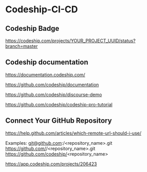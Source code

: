 # Codeship-CI-CD



## Codeship Badge

https://codeship.com/projects/YOUR_PROJECT_UUID/status?branch=master



## Codeship documentation

https://documentation.codeship.com/

https://github.com/codeship/documentation



https://github.com/codeship/discourse-demo


https://github.com/codeship/codeship-pro-tutorial







## Connect Your GitHub Repository

https://help.github.com/articles/which-remote-url-should-i-use/


Examples:
git@github.com:<username>/<repository_name>.git
https://github.com/<username>/<repository_name>.git
https://github.com/codeship/<repository_name>




https://app.codeship.com/projects/206423



























